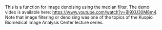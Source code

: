 This is a function for image denoising using the median filter.
The demo video is available here: https://www.youtube.com/watch?v=Bl9XU30M8m4.
Note that image filtering or denoising was one of the topics of the Kuopio Biomedical Image Analysis Center lecture series.
